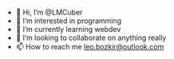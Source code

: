 - 👋 Hi, I’m @LMCuber
- 👀 I’m interested in programming
- 🌱 I’m currently learning webdev
- 💞️ I’m looking to collaborate on anything really
- 📫 How to reach me leo.bozkir@outlook.com

<!---
LMCuber/LMCuber is a ✨ special ✨ repository because its `README.md` (this file) appears on your GitHub profile.
You can click the Preview link to take a look at your changes.
--->
